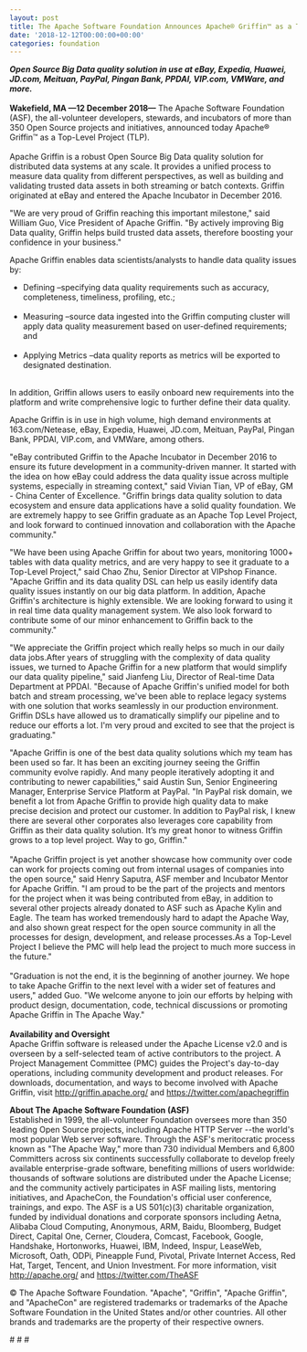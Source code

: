 ```yaml
---
layout: post
title: The Apache Software Foundation Announces Apache® Griffin™ as a Top-Level Project
date: '2018-12-12T00:00:00+00:00'
categories: foundation
---
```

<div><strong><em>Open Source Big Data quality solution in use at eBay, Expedia, Huawei, JD.com, Meituan, PayPal, Pingan Bank, PPDAI, VIP.com, VMWare, and more.</em></strong></div> 
  <div><strong><br /></strong></div> 
  <div><strong>Wakefield, MA —12&nbsp;December 2018—</strong> The Apache Software Foundation (ASF), the all-volunteer developers, stewards, and incubators of more than 350 Open Source projects and initiatives, announced today Apache® Griffin™ as a Top-Level Project (TLP).</div> 
  <div><br /></div> 
  <div>Apache Griffin is a robust Open Source Big Data quality solution for distributed data systems at any scale. It provides a unified process to measure data quality from different perspectives, as well as building and validating trusted data assets in both streaming or batch contexts. Griffin originated at eBay and entered the Apache Incubator in December 2016.</div> 
  <div> 
    <p>&quot;We are very proud of Griffin reaching this important milestone,&quot; said William Guo, Vice President of Apache Griffin. &quot;By actively improving Big Data quality, Griffin helps build trusted data assets, therefore boosting your confidence in your business.&quot;&nbsp;</p> 
  </div> 
  <div> </div> 
  <div>Apache Griffin enables data scientists/analysts to handle data quality issues by:</div> 
  <div> 
    <ul> 
      <li>Defining –specifying data quality requirements such as accuracy, completeness, timeliness, profiling, etc.;<br /><br /></li> 
      <li>Measuring –source data ingested into the Griffin computing cluster will apply data quality measurement based on user-defined requirements; and<br /><br /> </li> 
      <li>Applying Metrics –data quality reports as metrics will be exported to designated destination.<br /><br /></li> 
    </ul> 
  </div> 
  <div> </div> 
  <div> 
    <p>In addition, Griffin allows users to easily onboard new requirements into the platform and write comprehensive logic to further define their data quality.&nbsp;</p> 
  </div> 
  <div> </div> 
  <div> 
    <p>Apache Griffin is in use in high volume, high demand environments at 163.com/Netease, eBay, Expedia, Huawei, JD.com, Meituan, PayPal, Pingan Bank, PPDAI, VIP.com, and VMWare, among others.</p> 
  </div> 
  <div> </div> 
  <div> 
    <p>&quot;eBay contributed Griffin to the Apache Incubator in December 2016 to ensure its future development in a community-driven manner. It started with the idea on how eBay could address the data quality issue across multiple systems, especially in streaming context,&quot; said Vivian Tian, VP of eBay, GM - China Center of Excellence. &quot;Griffin brings data quality solution to data ecosystem and ensure data applications have a solid quality foundation. We are extremely happy to see Griffin graduate as an Apache Top Level Project, and look forward to continued innovation and collaboration with the Apache community.&quot;</p> 
    <p> </p> 
  </div> 
  <div> </div> 
  <div>&quot;We have been using Apache Griffin for about two years, monitoring 1000+ tables with data quality metrics, and are very happy to see it graduate to a Top-Level Project,&quot; said Chao Zhu, Senior Director at VIPshop Finance. &quot;Apache Griffin and its data quality DSL can help us easily identify data quality issues instantly on our big data platform. In addition, Apache Griffin's architecture is highly extensible. We are looking forward to using it in real time data quality management system. We also look forward to contribute some of our minor enhancement to Griffin back to the community.&quot;</div> 
  <div> </div> 
  <p>&quot;We appreciate the Griffin project which really helps so much in our daily data jobs.After years of struggling with the complexity of data quality issues, we turned to Apache Griffin for a new platform that would simplify our data quality pipeline,&quot; said Jianfeng Liu, Director of Real-time Data Department at PPDAI. &quot;Because of Apache Griffin's unified model for both batch and stream processing, we've been able to replace legacy systems with one solution that works seamlessly in our production environment. Griffin DSLs have allowed us to dramatically simplify our pipeline and to reduce our efforts a lot. I'm very proud and excited to see that the project is graduating.&quot;</p> 
  <div>&quot;Apache Griffin is one of the best data quality solutions which my team has been used so far. It has been an exciting journey seeing the Griffin community evolve rapidly. And many people iteratively adopting it and contributing to newer capabilities,&quot; said Austin Sun, Senior Engineering Manager, Enterprise Service Platform at PayPal. &quot;In PayPal risk domain, we benefit a lot from Apache Griffin to provide high quality data to make precise decision and protect our customer. In addition to PayPal risk, I knew there are several other corporates also leverages core capability from Griffin as their data quality solution. It’s my great honor to witness Griffin grows to a top level project. Way to go, Griffin.&quot;</div> 
  <div><br /></div> 
  <div>&quot;Apache Griffin project is yet another showcase how community over code can work for projects coming out from internal usages of companies into the open source,&quot; said Henry Saputra, ASF member and Incubator Mentor for Apache Griffin. &quot;I am proud to be the part of the projects and mentors for the project when it was being contributed from eBay, in addition to several other projects already donated to ASF such as Apache Kylin and Eagle. The team has worked tremendously hard to adapt the Apache Way, and also shown great respect for the open source community in all the processes for design, development, and release processes.As a Top-Level Project I believe the PMC will help lead the project to much more success in the future.&quot;</div> 
  <div><br /></div> 
  <div>&quot;Graduation is not the end, it is the beginning of another journey. We hope to take Apache Griffin to the next level with a wider set of features and users,&quot; added Guo. &quot;We welcome anyone to join our efforts by helping with product design, documentation, code, technical discussions or promoting Apache Griffin in The Apache Way.&quot;</div> 
  <div><br /></div> 
  <div><strong>Availability and Oversight</strong></div> 
  <div>Apache Griffin software is released under the Apache License v2.0 and is overseen by a self-selected team of active contributors to the project. A Project Management Committee (PMC) guides the Project's day-to-day operations, including community development and product releases. For downloads, documentation, and ways to become involved with Apache Griffin, visit <a href="http://griffin.apache.org/">http://griffin.apache.org/</a> and <a href="https://twitter.com/apachegriffin">https://twitter.com/apachegriffin</a> </div> 
  <div> 
    <p><strong>About The Apache Software Foundation (ASF)<br /></strong>Established in 1999, the all-volunteer Foundation oversees more than 350 leading Open Source projects, including Apache HTTP Server --the world's most popular Web server software. Through the ASF's meritocratic process known as &quot;The Apache Way,&quot; more than 730 individual Members and 6,800 Committers across six continents successfully collaborate to develop freely available enterprise-grade software, benefiting millions of users worldwide: thousands of software solutions are distributed under the Apache License; and the community actively participates in ASF mailing lists, mentoring initiatives, and ApacheCon, the Foundation's official user conference, trainings, and expo. The ASF is a US 501(c)(3) charitable organization, funded by individual donations and corporate sponsors including Aetna, Alibaba Cloud Computing, Anonymous, ARM, Baidu, Bloomberg, Budget Direct, Capital One, Cerner, Cloudera, Comcast, Facebook, Google, Handshake, Hortonworks, Huawei, IBM, Indeed, Inspur, LeaseWeb, Microsoft, Oath, ODPi, Pineapple Fund, Pivotal, Private Internet Access, Red Hat, Target, Tencent, and Union Investment. For more information, visit <a href="http://apache.org/">http://apache.org/</a> and <a href="https://twitter.com/TheASF">https://twitter.com/TheASF</a></p> 
  </div> 
  <div> 
    <p>© The Apache Software Foundation. &quot;Apache&quot;, &quot;Griffin&quot;, &quot;Apache Griffin&quot;, and &quot;ApacheCon&quot; are registered trademarks or trademarks of the Apache Software Foundation in the United States and/or other countries. All other brands and trademarks are the property of their respective owners.</p> 
  </div> 
  <div> </div> 
  <div># # #</div>
